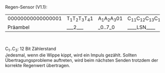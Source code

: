 Regen-Sensor (V1.1):  
  
<table cellspacing="2" cellpadding="2" border="0">
<tr>
	<td align="center" valign="top">00000000000000001</td>
	<td>T<SUB>1</SUB>T<SUB>2</SUB>T<SUB>3</SUB>T<SUB>4</SUB>1</td>
	<td>A<SUB>1</SUB>A<SUB>2</SUB>A<SUB>3</SUB>01</td>
	<td>C<SUB>11</SUB>C<SUB>12</SUB>C<SUB>13</SUB>C<SUB>14</SUB>1</td>
	<td>C<SUB>21</SUB>C<SUB>22</SUB>C<SUB>23</SUB>C<SUB>24</SUB>1</td>
	<td>C<SUB>31</SUB>C<SUB>32</SUB>C<SUB>33</SUB>C<SUB>34</SUB>1</td>
	<td>Q<SUB>1</SUB>Q<SUB>2</SUB>Q<SUB>3</SUB>Q<SUB>4</SUB>1</td>
</tr>
<tr>
	<td>Präambel</td>
	<td>___2___</td>
	<td>_0..7_0</td>
	<td>____LSN____</td>
	<td>____MID____</td>
	<td>____MSN____</td>
	<td>_Check_</td>
</tr>
</table>
</P>

<br>
<P>C<SUB>1</SUB>..C<SUB>3</SUB>: 12 Bit Zählerstand<br>
Jedesmal, wenn die Wippe kippt, wird ein Impuls gezählt. Sollten Übertragungsprobleme auftreten, wird beim nächsten Senden trotzdem der korrekte Regenwert übertragen.</P></tt>
